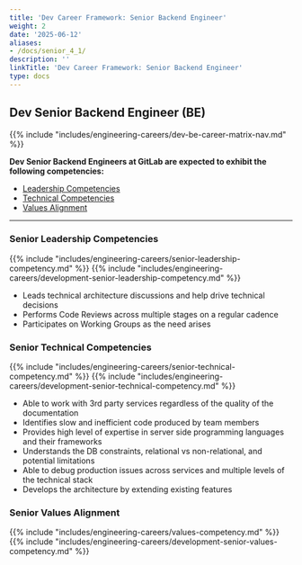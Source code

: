 ```yaml
---
title: 'Dev Career Framework: Senior Backend Engineer'
weight: 2
date: '2025-06-12'
aliases:
- /docs/senior_4_1/
description: ''
linkTitle: 'Dev Career Framework: Senior Backend Engineer'
type: docs
---
```


## Dev Senior Backend Engineer (BE)

{{% include "includes/engineering-careers/dev-be-career-matrix-nav.md" %}}

**Dev Senior Backend Engineers at GitLab are expected to exhibit the following competencies:**

<!-- markdownlint-disable MD051 -->
- [Leadership Competencies](#leadership-competencies)
- [Technical Competencies](#technical-competencies)
- [Values Alignment](#values-alignment)
<!-- markdownlint-enable MD051 -->

---

### Senior Leadership Competencies

{{% include "includes/engineering-careers/senior-leadership-competency.md" %}}
{{% include "includes/engineering-careers/development-senior-leadership-competency.md" %}}

- Leads technical architecture discussions and help drive technical decisions
- Performs Code Reviews across multiple stages on a regular cadence
- Participates on Working Groups as the need arises

### Senior Technical Competencies

{{% include "includes/engineering-careers/senior-technical-competency.md" %}}
{{% include "includes/engineering-careers/development-senior-technical-competency.md" %}}

- Able to work with 3rd party services regardless of the quality of the documentation
- Identifies slow and inefficient code produced by team members
- Provides high level of expertise in server side programming languages and their frameworks
- Understands the DB constraints, relational vs non-relational, and potential limitations
- Able to debug production issues across services and multiple levels of the technical stack
- Develops the architecture by extending existing features

### Senior Values Alignment

{{% include "includes/engineering-careers/values-competency.md" %}}
{{% include "includes/engineering-careers/development-senior-values-competency.md" %}}
